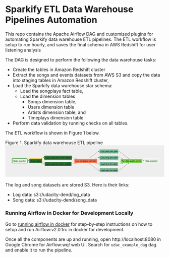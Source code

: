 # Sparkify ETL Data Warehouse Pipelines Automation

This repo contains the Apache Airflow DAG and customized plugins for automating Sparkify data warehouse ETL pipelines.  The ETL workflow is setup to run hourly, and saves the final schema in AWS Redshift for user listening analysis

The DAG is designed to perform the following the data warehouse tasks:
* Create the tables in Amazon Redshift cluster
* Extract the songs and events datasets from AWS S3 and copy the data into staging tables in Amazon Redshift cluster,
* Load the Sparkify data warehouse star schema:
  * Load the songplays fact table,
  * Load the dimension tables
    * Songs dimension table, 
    * Users dimension table
    * Artists dimension table, and
    * Timeplays dimension table
* Perform data validation by running checks on all tables.

The ETL workflow is shown in Figure 1 below.

Figure 1. Sparkify data warehouse ETL pipeline
![warehouse-etl-pipeline-dag](../assets/sparkify-etl-pipelines-dag.png)

The log and song datasets are stored S3.  Here is their links:
* Log data: s3://udacity-dend/log_data
* Song data: s3://udacity-dend/song_data

### Running Airflow in Docker for Development Locally
Go to [running airflow in docker](https://github.com/nhonaitran/data-engineering/tree/master/docker/airflow) for step-by-step instructions on how to setup and run Airflow:v2.0.1rc in docker for development.

Once all the components are up and running, open http://localhost:8080 in Google Chrome for Airflow:wq! web UI.  Search for `udac_example_dag` dag and enable it to run the pipeline.  